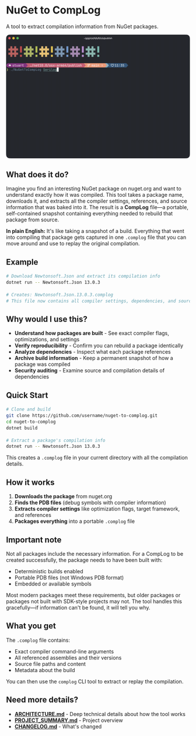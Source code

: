 # NuGet to CompLog

A tool to extract compilation information from NuGet packages.

![NuGet to CompLog in action](./usage.gif)

## What does it do?

Imagine you find an interesting NuGet package on nuget.org and want to understand exactly how it was compiled. This tool takes a package name, downloads it, and extracts all the compiler settings, references, and source information that was baked into it. The result is a **CompLog** file—a portable, self-contained snapshot containing everything needed to rebuild that package from source.

**In plain English:** It's like taking a snapshot of a build. Everything that went into compiling that package gets captured in one `.complog` file that you can move around and use to replay the original compilation.

## Example

```bash
# Download Newtonsoft.Json and extract its compilation info
dotnet run -- Newtonsoft.Json 13.0.3

# Creates: Newtonsoft.Json.13.0.3.complog
# This file now contains all compiler settings, dependencies, and sources
```

## Why would I use this?

- **Understand how packages are built** - See exact compiler flags, optimizations, and settings
- **Verify reproducibility** - Confirm you can rebuild a package identically
- **Analyze dependencies** - Inspect what each package references
- **Archive build information** - Keep a permanent snapshot of how a package was compiled
- **Security auditing** - Examine source and compilation details of dependencies

## Quick Start

```bash
# Clone and build
git clone https://github.com/username/nuget-to-complog.git
cd nuget-to-complog
dotnet build

# Extract a package's compilation info
dotnet run -- Newtonsoft.Json 13.0.3
```

This creates a `.complog` file in your current directory with all the compilation details.

## How it works

1. **Downloads the package** from nuget.org
2. **Finds the PDB files** (debug symbols with compiler information)
3. **Extracts compiler settings** like optimization flags, target framework, and references
4. **Packages everything** into a portable `.complog` file

## Important note

Not all packages include the necessary information. For a CompLog to be created successfully, the package needs to have been built with:
- Deterministic builds enabled
- Portable PDB files (not Windows PDB format)
- Embedded or available symbols

Most modern packages meet these requirements, but older packages or packages not built with SDK-style projects may not. The tool handles this gracefully—if information can't be found, it will tell you why.

## What you get

The `.complog` file contains:
- Exact compiler command-line arguments
- All referenced assemblies and their versions
- Source file paths and content
- Metadata about the build

You can then use the `complog` CLI tool to extract or replay the compilation.

## Need more details?

- **[ARCHITECTURE.md](ARCHITECTURE.md)** - Deep technical details about how the tool works
- **[PROJECT_SUMMARY.md](PROJECT_SUMMARY.md)** - Project overview
- **[CHANGELOG.md](CHANGELOG.md)** - What's changed
